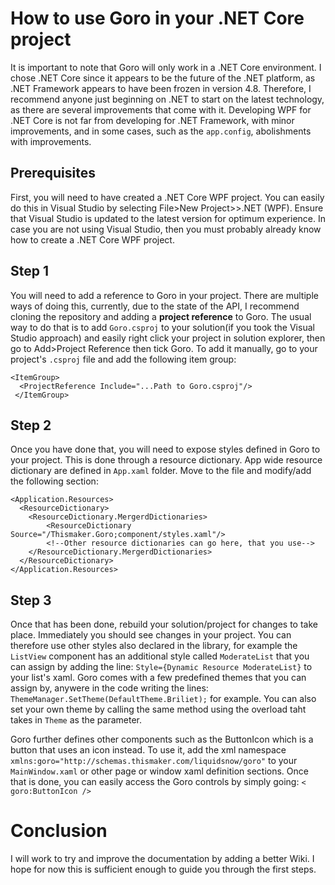 # How to use Goro in your .NET Core project
It is important to note that Goro will only work in a .NET Core environment. I chose .NET Core since it appears to be the future of the .NET platform, as .NET Framework appears to have been frozen in version 4.8. Therefore, I recommend anyone just beginning on .NET to start on the latest technology, as there are several improvements that come with it. Developing WPF for .NET Core is not far from developing for .NET Framework, with minor improvements, and in some cases, such as the `app.config`, abolishments with improvements.

## Prerequisites
First, you will need to have created a .NET Core WPF project. You can easily do this in Visual Studio by selecting File>New Project>>.NET (WPF). Ensure that Visual Studio is updated to the latest version for optimum experience. In case you are not using Visual Studio, then you must probably already know how to create a .NET Core WPF project.

## Step 1
You will need to add a reference to Goro in your project. There are multiple ways of doing this, currently, due to the state of the API, I recommend cloning the repository and adding a **project reference** to Goro. The usual way to do that is to add `Goro.csproj` to your solution(if you took the Visual Studio approach) and easily right click your project in solution explorer, then go to Add>Project Reference then tick Goro. To add it manually, go to your project's `.csproj` file and add the following item group:

  
    <ItemGroup>
      <ProjectReference Include="...Path to Goro.csproj"/>
     </ItemGroup>
     
## Step 2
Once you have done that, you will need to expose styles defined in Goro to your project. This is done through a resource dictionary. App wide resource dictionary are defined in `App.xaml` folder. Move to the file and modify/add the following section:

    <Application.Resources>
      <ResourceDictionary>
        <ResourceDictionary.MergerdDictionaries>
            <ResourceDictionary Source="/Thismaker.Goro;component/styles.xaml"/>
            <!--Other resource dictionaries can go here, that you use-->
        </ResourceDictionary.MergerdDictionaries>
      </ResourceDictionary>
    </Application.Resources>
    
## Step 3
Once that has been done, rebuild your solution/project for changes to take place. Immediately you should see changes in your project. You can therefore use other styles also declared in the library, for example the `ListView` component has an additional style called `ModerateList` that you can assign by adding the line: `Style={Dynamic Resource ModerateList}` to your list's xaml. Goro comes with a few predefined themes that you can assign by, anywere in the code writing the lines: `ThemeManager.SetTheme(DefaultTheme.Briliet);` for example. You can also set your own theme by calling the same method using the overload taht takes in `Theme` as the parameter.

Goro further defines other components such as the ButtonIcon which is a button that uses an icon instead. To use it, add the xml namespace `xmlns:goro="http://schemas.thismaker.com/liquidsnow/goro"` to your `MainWindow.xaml` or other page or window xaml definition sections. Once that is done, you can easily access the Goro controls by simply going: `< goro:ButtonIcon />`

# Conclusion
I will work to try and improve the documentation by adding a better Wiki. I hope for now this is sufficient enough to guide you through the first steps.
